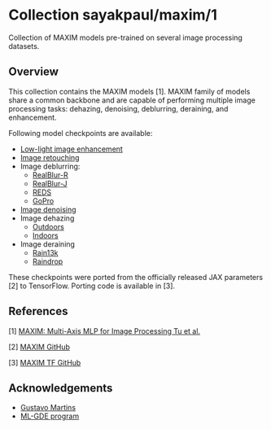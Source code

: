 # Collection sayakpaul/maxim/1

Collection of MAXIM models pre-trained on several image processing datasets.

<!-- task: denoising -->
<!-- task: dehazing -->
<!-- task: deblurring -->
<!-- task: deraining -->
<!-- task: enhancement -->


## Overview

This collection contains the MAXIM models [1]. MAXIM family of models share a common
backbone and are capable of performing multiple image processing tasks: dehazing,
denoising, deblurring, deraining, and enhancement.

Following model checkpoints are available:

* [Low-light image enhancement](https://tfhub.dev/sayakpaul/maxim_s-2_enhancement_lol/1)
* [Image retouching](https://tfhub.dev/sayakpaul/maxim_s-2_enhancement_fivek/1)
* Image deblurring:
    * [RealBlur-R](https://tfhub.dev/sayakpaul/maxim_s-3_deblurring_realblur_r/1) 
    * [RealBlur-J](https://tfhub.dev/sayakpaul/maxim_s-3_deblurring_realblur_j/1)
    * [REDS](https://tfhub.dev/sayakpaul/maxim_s-3_deblurring_reds/1)
    * [GoPro](https://tfhub.dev/sayakpaul/maxim_s-3_deblurring_gopro/1)
* [Image denoising](https://tfhub.dev/sayakpaul/maxim_s-3_denoising_sidd/1)
* Image dehazing
    * [Outdoors](https://tfhub.dev/sayakpaul/maxim_s-2_dehazing_sots-outdoor/1)
    * [Indoors](https://tfhub.dev/sayakpaul/maxim_s-2_dehazing_sots-indoor/1)
* Image deraining
    * [Rain13k](https://tfhub.dev/sayakpaul/maxim_s-2_deraining_rain13k/1)
    * [Raindrop](https://tfhub.dev/sayakpaul/maxim_s-2_deraining_raindrop/1)

These checkpoints were ported from the officially released JAX parameters [2] to TensorFlow. Porting code
is available in [3].

## References

[1] [MAXIM: Multi-Axis MLP for Image Processing Tu et al.](https://arxiv.org/abs/2201.02973)

[2] [MAXIM GitHub](https://github.com/google-research/maxim)

[3] [MAXIM TF GitHub](https://github.com/sayakpaul/maxim-tf)

## Acknowledgements

* [Gustavo Martins](https://twitter.com/gusthema?lang=en)
* [ML-GDE program](https://developers.google.com/programs/experts/)